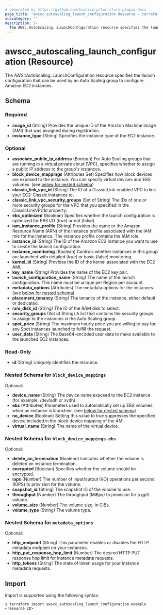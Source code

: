 ```yaml
---
# generated by https://github.com/hashicorp/terraform-plugin-docs
page_title: "awscc_autoscaling_launch_configuration Resource - terraform-provider-awscc"
subcategory: ""
description: |-
  The AWS::AutoScaling::LaunchConfiguration resource specifies the launch configuration that can be used by an Auto Scaling group to configure Amazon EC2 instances.
---
```


# awscc_autoscaling_launch_configuration (Resource)

The AWS::AutoScaling::LaunchConfiguration resource specifies the launch configuration that can be used by an Auto Scaling group to configure Amazon EC2 instances.



<!-- schema generated by tfplugindocs -->
## Schema

### Required

- **image_id** (String) Provides the unique ID of the Amazon Machine Image (AMI) that was assigned during registration.
- **instance_type** (String) Specifies the instance type of the EC2 instance.

### Optional

- **associate_public_ip_address** (Boolean) For Auto Scaling groups that are running in a virtual private cloud (VPC), specifies whether to assign a public IP address to the group's instances.
- **block_device_mappings** (Attributes Set) Specifies how block devices are exposed to the instance. You can specify virtual devices and EBS volumes. (see [below for nested schema](#nestedatt--block_device_mappings))
- **classic_link_vpc_id** (String) The ID of a ClassicLink-enabled VPC to link your EC2-Classic instances to.
- **classic_link_vpc_security_groups** (Set of String) The IDs of one or more security groups for the VPC that you specified in the ClassicLinkVPCId property.
- **ebs_optimized** (Boolean) Specifies whether the launch configuration is optimized for EBS I/O (true) or not (false).
- **iam_instance_profile** (String) Provides the name or the Amazon Resource Name (ARN) of the instance profile associated with the IAM role for the instance. The instance profile contains the IAM role.
- **instance_id** (String) The ID of the Amazon EC2 instance you want to use to create the launch configuration.
- **instance_monitoring** (Boolean) Controls whether instances in this group are launched with detailed (true) or basic (false) monitoring.
- **kernel_id** (String) Provides the ID of the kernel associated with the EC2 AMI.
- **key_name** (String) Provides the name of the EC2 key pair.
- **launch_configuration_name** (String) The name of the launch configuration. This name must be unique per Region per account.
- **metadata_options** (Attributes) The metadata options for the instances. (see [below for nested schema](#nestedatt--metadata_options))
- **placement_tenancy** (String) The tenancy of the instance, either default or dedicated.
- **ram_disk_id** (String) The ID of the RAM disk to select.
- **security_groups** (Set of String) A list that contains the security groups to assign to the instances in the Auto Scaling group.
- **spot_price** (String) The maximum hourly price you are willing to pay for any Spot Instances launched to fulfill the request.
- **user_data** (String) The Base64-encoded user data to make available to the launched EC2 instances.

### Read-Only

- **id** (String) Uniquely identifies the resource.

<a id="nestedatt--block_device_mappings"></a>
### Nested Schema for `block_device_mappings`

Optional:

- **device_name** (String) The device name exposed to the EC2 instance (for example, /dev/sdh or xvdh).
- **ebs** (Attributes) Parameters used to automatically set up EBS volumes when an instance is launched. (see [below for nested schema](#nestedatt--block_device_mappings--ebs))
- **no_device** (Boolean) Setting this value to true suppresses the specified device included in the block device mapping of the AMI.
- **virtual_name** (String) The name of the virtual device.

<a id="nestedatt--block_device_mappings--ebs"></a>
### Nested Schema for `block_device_mappings.ebs`

Optional:

- **delete_on_termination** (Boolean) Indicates whether the volume is deleted on instance termination.
- **encrypted** (Boolean) Specifies whether the volume should be encrypted.
- **iops** (Number) The number of input/output (I/O) operations per second (IOPS) to provision for the volume.
- **snapshot_id** (String) The snapshot ID of the volume to use.
- **throughput** (Number) The throughput (MiBps) to provision for a gp3 volume.
- **volume_size** (Number) The volume size, in GiBs.
- **volume_type** (String) The volume type.



<a id="nestedatt--metadata_options"></a>
### Nested Schema for `metadata_options`

Optional:

- **http_endpoint** (String) This parameter enables or disables the HTTP metadata endpoint on your instances.
- **http_put_response_hop_limit** (Number) The desired HTTP PUT response hop limit for instance metadata requests.
- **http_tokens** (String) The state of token usage for your instance metadata requests.

## Import

Import is supported using the following syntax:

```shell
$ terraform import awscc_autoscaling_launch_configuration.example <resource ID>
```
